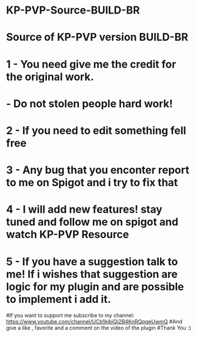 # KP-PVP-Source-BUILD-BR
# Source of KP-PVP version BUILD-BR

# 1 - You need give me the credit for the original work.
# - Do not stolen people hard work!
# 2 - If you need to edit something fell free
# 3 - Any bug that you enconter report to me on Spigot and i try to fix that

# 4 - I will add new features! stay tuned and follow me on spigot and watch KP-PVP Resource
# 5 - If you have a suggestion talk to me! If i wishes that suggestion are logic for my plugin and are possible to implement i add it.
#If you want to support me subscribe to my channel: https://www.youtube.com/channel/UCb1kjbiQj2B4KnRQpgeUwmQ
#And give a like , favorite and a comment on the video of the plugin
#Thank You :)


